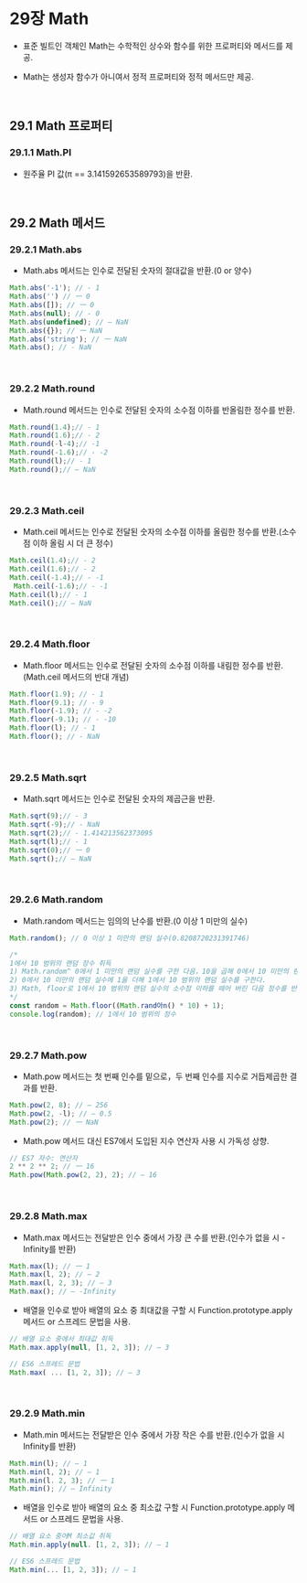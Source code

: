 # 29장 Math

- 표준 빌트인 객체인 Math는 수학적인 상수와 함수를 위한 프로퍼티와 메서드를 제공.

- Math는 생성자 함수가 아니여서 정적 프로퍼티와 정적 메서드만 제공.
<br>

## 29.1 Math 프로퍼티

### 29.1.1 Math.PI

- 원주율 PI 값(π == 3.141592653589793)을 반환.
<br>

## 29.2 Math 메서드

### 29.2.1 Math.abs

- Math.abs 메서드는 인수로 전달된 숫자의 절대값을 반환.(0 or 양수)

```jsx
Math.abs('-1'); // - 1
Math.abs('') // 一 0
Math.abs([]); // 一 0
Math.abs(null); // - 0
Math.abs(undefined); // — NaN
Math.abs({}); // 一 NaN
Math.abs('string'); // 一 NaN
Math.abs(); // - NaN
```
<br>

### 29.2.2 Math.round

- Math.round 메서드는 인수로 전달된 숫자의 소수점 이하를 반올림한 정수를 반환.

```jsx
Math.round(1.4);// - 1
Math.round(1.6);// - 2
Math.round(-l-4);// -1
Math.round(-1.6);// - -2
Math.round(l);// - 1
Math.round();// — NaN
```
<br>

### 29.2.3 Math.ceil

- Math.ceil 메서드는 인수로 전달된 숫자의 소수점 이하를 올림한 정수를 반환.(소수점 이하 올림 시 더 큰 정수)

```jsx
Math.ceil(1.4);// - 2
Math.ceil(1.6);// - 2
Math.ceil(-1.4);// - -1
 Math.ceil(-1.6);// - -1
Math.ceil(l);// - 1
Math.ceil();// — NaN
```
<br>

### 29.2.4 Math.floor

- Math.floor 메서드는 인수로 전달된 숫자의 소수점 이하를 내림한 정수를 반환.(Math.ceil 메서드의 반대 개념)

```jsx
Math.floor(1.9); // - 1
Math.floor(9.1); // - 9
Math.floor(-1.9); // - -2
Math.floor(-9.1); // - -10
Math.floor(l); // - 1
Math.floor(); // - NaN
```
<br>

### 29.2.5 Math.sqrt

- Math.sqrt 메서드는 인수로 전달된 숫자의 제곱근을 반환.

```jsx
Math.sqrt(9);// - 3
Math.sqrt(-9);// - NaN
Math.sqrt(2);// - 1.414213562373095
Math.sqrt(l);// - 1
Math.sqrt(0);// 一 0
Math.sqrt();// — NaN
```
<br>

### 29.2.6 Math.random

- Math.random 메서드는 임의의 난수를 반환.(0 이상 1 미만의 실수)

```jsx
Math.random(); // 0 이상 1 미만의 랜덤 실수(0.8208720231391746)

/*
1에서 10 범위의 랜덤 장수 취득
1) Math.random^ 0에서 1 미만의 랜덤 실수를 구한 다음，10을 곱해 0에서 10 미만의 랜덤 실수를 구한다.
2) 0에서 10 미만의 랜덤 실수에 1을 더해 1에서 10 범위의 랜덤 실수를 구한다.
3) Math, floor로 1에서 10 범위의 랜덤 실수의 소수점 이하를 떼어 버린 다음 정수를 반환한다.
*/
const random = Math.floor((Math.rand아n() * 10) + 1);
console.log(random); // 1에서 10 범위의 정수
```
<br>

### 29.2.7 Math.pow

- Math.pow 메서드는 첫 번째 인수를 밑으로，두 번째 인수를 지수로 거듭제곱한 결과를 반환.

```jsx
Math.pow(2, 8); // — 256
Math.pow(2, -l); // — 0.5
Math.pow(2); // 一 NaN
```

- Math.pow 메서드 대신 ES7에서 도입된 지수 연산자 사용 시 가독성 상향.

```jsx
// ES7 자수: 연산자
2 ** 2 ** 2; // 一 16
Math.pow(Math.pow(2, 2), 2); // — 16
```
<br>

### 29.2.8 Math.max

- Math.max 메서드는 전달받은 인수 중에서 가장 큰 수를 반환.(인수가 없을 시 -Infinity를 반환)

```jsx
Math.max(l); // 一 1
Math.max(l, 2); // — 2
Math.max(l, 2, 3); // — 3
Math.max(); // — -Infinity
```

- 배열을 인수로 받아 배열의 요소 중 최대값을 구할 시 Function.prototype.apply 메서드 or 스프레드 문법을 사용.

```jsx
// 배열 요소 중에서 최대값 취득
Math.max.apply(null, [1, 2, 3]); // — 3

// ES6 스프레드 문법
Math.max( ... [1, 2, 3]); // — 3
```
<br>

### 29.2.9 Math.min

- Math.min 메서드는 전달받은 인수 중에서 가장 작은 수를 반환.(인수가 없을 시 Infinity를 반환)

```jsx
Math.min(l); // — 1
Math.min(l, 2); // — 1
Math.min(l. 2, 3); // 一 1
Math.min(); // ― Infinity
```

- 배열을 인수로 받아 배열의 요소 중 최소값 구할 시 Function.prototype.apply 메서드 or 스프레드 문법을 사용.

```jsx
// 배열 요소 중어M 최소값 취독
Math.min.apply(null. [1, 2, 3]); // — 1

// ES6 스프레드 문법
Math.min(... [1, 2, 3]); // — 1
```
<br>
